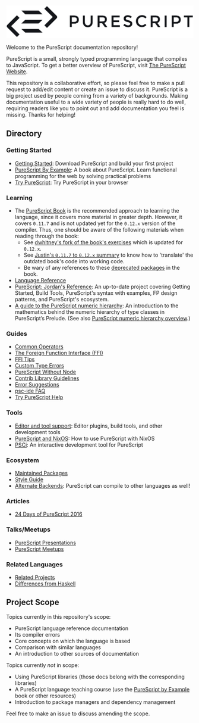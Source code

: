 ![PureScript](https://github.com/purescript/purescript/raw/master/logo.png)

Welcome to the PureScript documentation repository!

PureScript is a small, strongly typed programming language that compiles to JavaScript.
To get a better overview of PureScript, visit [The PureScript Website](http://purescript.org).

This repository is a collaborative effort, so please feel free to make a pull request to add/edit content or create an issue to discuss it. PureScript is a big project used by people coming from a variety of backgrounds. Making documentation useful to a wide variety of people is really hard to do well, requiring readers like you to point out and add documentation you feel is missing. Thanks for helping!

## Directory

### Getting Started

- [Getting Started](guides/Getting-Started.md): Download PureScript and build your first project
- [PureScript By Example](https://leanpub.com/purescript/read): A book about PureScript. Learn functional programming for the web by solving practical problems
- [Try PureScript](http://try.purescript.org): Try PureScript in your browser

### Learning

- The [PureScript Book](https://leanpub.com/purescript/read) is the recommended approach to learning the language, since it covers more material in greater depth. However, it covers `0.11.7` and is not updated yet for the `0.12.x` version of the compiler. Thus, one should be aware of the following materials when reading through the book:
    - See [dwhitney's fork of the book's exercises](https://github.com/dwhitney/purescript-book) which is updated for `0.12.x`.
    - See [Justin's `0.11.7` to `0.12.x` summary](https://purescript-resources.readthedocs.io/en/latest/0.11.7-to-0.12.0.html) to know how to 'translate' the outdated book's code into working code.
    - Be wary of any references to these [deprecated packages](https://github.com/purescript-deprecated) in the book.
- [Language Reference](language/README.md)
- [PureScript: Jordan's Reference](https://github.com/JordanMartinez/purescript-jordans-reference): An up-to-date project covering Getting Started, Build Tools, PureScript's syntax with examples, FP design patterns, and PureScript's ecosystem.
- [A guide to the PureScript numeric hierarchy](https://a-guide-to-the-purescript-numeric-hierarchy.readthedocs.io/en/latest/index.html): An introduction to the mathematics behind the numeric hierarchy of type classes in PureScript’s Prelude. (See also [PureScript numeric hierarchy overview](https://harry.garrood.me/numeric-hierarchy-overview/).)

### Guides

- [Common Operators](guides/Common-Operators.md)
- [The Foreign Function Interface (FFI)](guides/FFI.md)
- [FFI Tips](guides/FFI-Tips.md)
- [Custom Type Errors](guides/Custom-Type-Errors.md)
- [PureScript Without Node](guides/PureScript-Without-Node.md)
- [Contrib Library Guidelines](guides/Contrib-Guidelines.md)
- [Error Suggestions](guides/Error-Suggestions.md)
- [psc-ide FAQ](guides/psc-ide-FAQ.md)
- [Try PureScript Help](https://github.com/purescript/trypurescript/blob/gh-pages/README.md)


### Tools

- [Editor and tool support](ecosystem/Editor-and-tool-support.md): Editor plugins, build tools, and other development tools
- [PureScript and NixOS](https://pr06lefs.wordpress.com/2015/01/11/get-started-with-purescript-on-nixos/): How to use PureScript with NixOS
- [PSCi](guides/PSCi.md): An interactive development tool for PureScript

### Ecosystem

- [Maintained Packages](ecosystem/Maintained-Packages.md)
- [Style Guide](guides/Style-Guide.md)
- [Alternate Backends](https://github.com/purescript/documentation/blob/master/ecosystem/Alternate-backends.md): PureScript can compile to other languages as well!

### Articles

- [24 Days of PureScript 2016](https://github.com/paf31/24-days-of-purescript-2016)

### Talks/Meetups

- [PureScript Presentations](ecosystem/PureScript-Presentations.md)
- [PureScript Meetups](ecosystem/PureScript-Meetups.md)

### Related Languages

- [Related Projects](Related-Projects.md)
- [Differences from Haskell](language/Differences-from-Haskell.md)

## Project Scope

Topics currently in this repository's scope:

- PureScript language reference documentation
- Its compiler errors
- Core concepts on which the language is based
- Comparison with similar languages
- An introduction to other sources of documentation

Topics currently *not* in scope:

- Using PureScript libraries (those docs belong with the corresponding libraries)
- A PureScript language teaching course (use the [PureScript by Example](https://leanpub.com/purescript/read) book or other resources)
- Introduction to package managers and dependency management

Feel free to make an issue to discuss amending the scope.
